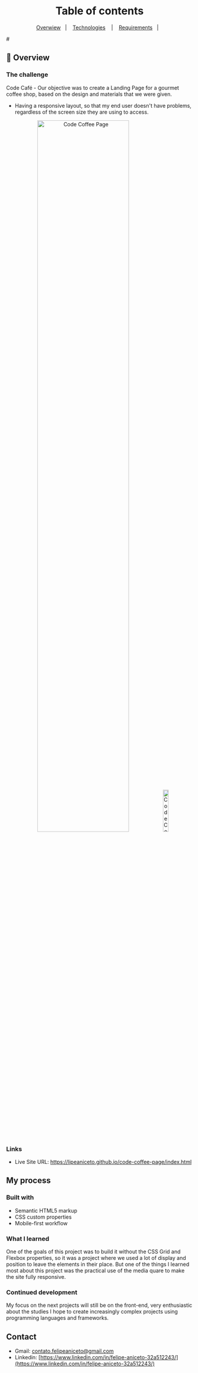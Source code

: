 <h1 align="center"><strong>Table of contents</strong></h1>

<p align="center">
  <a href="#page_with_curl-about">Overwiew</a>&nbsp;&nbsp;&nbsp;|&nbsp;&nbsp;&nbsp;
  <a href="#hammer-technologies">Technologies</a>
  &nbsp;&nbsp;&nbsp;|&nbsp;&nbsp;&nbsp;
  <a href="#books-requirements">Requirements</a>&nbsp;&nbsp;&nbsp;|&nbsp;&nbsp;&nbsp;
</p>
#

## :page_with_curl: Overview

### The challenge
Code Café - Our objective was to create a Landing Page for a gourmet coffee shop, based on the design and materials that we were given.

- Having a responsive layout, so that my end user doesn't have problems, regardless of the screen size they are using to access.

<p align="center">
  <img alt="Code Coffee Page" src="./src/read/code-coffee.gif" width="70%">
  <img alt="Code Coffee Mobile Page" src="./src/read/code-coffee-mobile-screen.gif" width="17%">
</p>



### Links 
- Live Site URL: https://lipeaniceto.github.io/code-coffee-page/index.html



## My process

### Built with
- Semantic HTML5 markup
- CSS custom properties
- Mobile-first workflow


### What I learned
One of the goals of this project was to build it without the CSS Grid and Flexbox properties, so it was a project where we used a lot of display and position to leave the elements in their place. But one of the things I learned most about this project was the practical use of the media quare to make the site fully responsive.



### Continued development
My focus on the next projects will still be on the front-end, very enthusiastic about the studies I hope to create increasingly complex projects using programming languages and frameworks.



## Contact
- Gmail: contato.felipeaniceto@gmail.com
- Linkedin: [https://www.linkedin.com/in/felipe-aniceto-32a512243/](https://www.linkedin.com/in/felipe-aniceto-32a512243/)
